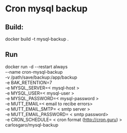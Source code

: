 # Cron mysql backup

## Build: 
docker build -t mysql-backup .

## Run 
docker run -d --restart always \
  --name cron-mysql-backup \
  -v /path/save/backup:/app/backup \
  -e BAK_RETENTION=7 \
  -e MYSQL_SERVER=< mysql-host > \
  -e MYSQL_USER=< mysql-user > \
  -e MYSQL_PASSWORD=< mysql-password > \
  -e MUTT_EMAIL=< email to recibe errors> \
  -e MUTT_EMAIL_SMTP= < smtp server > \
  -e MUTT_EMAIL_PASSWORD= < smtp password> \
  -e CRON_SCHEDULE= < cron format (http://cron.guru) > \
  carlosgaro/mysql-backup

